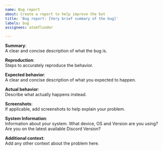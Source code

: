 ```yaml
---
name: Bug report
about: Create a report to help improve the bot
title: 'Bug report: [Very brief summary of the bug]'
labels: bug
assignees: atomflunder

---
```


<!-- Thanks for taking the time to fill out a bug report.   
For real-time support, join our discord: https://discord.gg/ssbutg, or send a DM to Phxenix#1104.  -->

**Summary**:  
A clear and concise description of what the bug is.

**Reproduction**:  
Steps to accurately reproduce the behavior.

**Expected behavior**:  
A clear and concise description of what you expected to happen.

**Actual behavior**:  
Describe what actually happens instead.

**Screenshots**:  
If applicable, add screenshots to help explain your problem.

**System Information**:  
Information about your system. What device, OS and Version are you using? Are you on the latest available Discord Version?

**Additional context**:  
Add any other context about the problem here.
